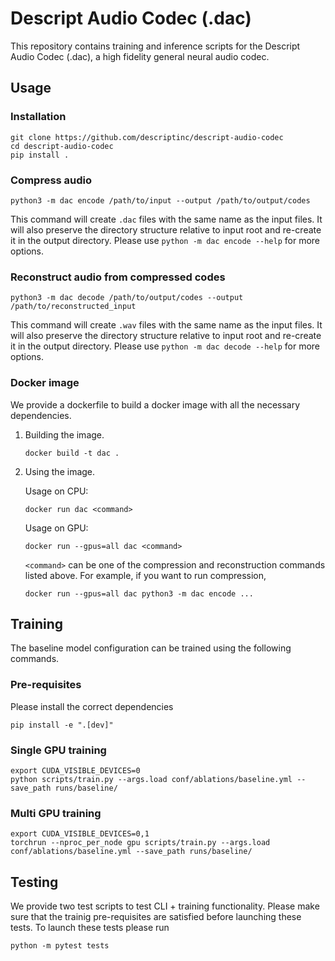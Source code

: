# Descript Audio Codec (.dac)

<!-- ![](https://static.arxiv.org/static/browse/0.3.4/images/icons/favicon-32x32.png) -->


This repository contains training and inference scripts
for the Descript Audio Codec (.dac), a high fidelity general
neural audio codec.


## Usage

### Installation
```
git clone https://github.com/descriptinc/descript-audio-codec
cd descript-audio-codec
pip install .
```

### Compress audio
```
python3 -m dac encode /path/to/input --output /path/to/output/codes
```

This command will create `.dac` files with the same name as the input files.
It will also preserve the directory structure relative to input root and
re-create it in the output directory. Please use `python -m dac encode --help`
for more options.

### Reconstruct audio from compressed codes
```
python3 -m dac decode /path/to/output/codes --output /path/to/reconstructed_input
```

This command will create `.wav` files with the same name as the input files.
It will also preserve the directory structure relative to input root and
re-create it in the output directory. Please use `python -m dac decode --help`
for more options.

### Docker image
We provide a dockerfile to build a docker image with all the necessary
dependencies.
1. Building the image.
    ```
    docker build -t dac .
    ```
2. Using the image.

    Usage on CPU:
    ```
    docker run dac <command>
    ```

    Usage on GPU:
    ```
    docker run --gpus=all dac <command>
    ```

    `<command>` can be one of the compression and reconstruction commands listed
    above. For example, if you want to run compression,

    ```
    docker run --gpus=all dac python3 -m dac encode ...
    ```


## Training
The baseline model configuration can be trained using the following commands.

### Pre-requisites
Please install the correct dependencies
```
pip install -e ".[dev]"
```


### Single GPU training
```
export CUDA_VISIBLE_DEVICES=0
python scripts/train.py --args.load conf/ablations/baseline.yml --save_path runs/baseline/
```

### Multi GPU training
```
export CUDA_VISIBLE_DEVICES=0,1
torchrun --nproc_per_node gpu scripts/train.py --args.load conf/ablations/baseline.yml --save_path runs/baseline/
```

## Testing
We provide two test scripts to test CLI + training functionality. Please
make sure that the trainig pre-requisites are satisfied before launching these
tests. To launch these tests please run
```
python -m pytest tests
```
